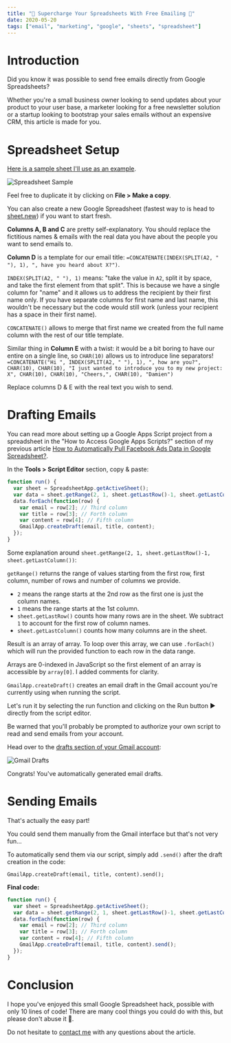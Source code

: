 ```yaml
---
title: "🧨 Supercharge Your Spreadsheets With Free Emailing 📮"
date: 2020-05-20
tags: ["email", "marketing", "google", "sheets", "spreadsheet"]
---
```


# Introduction
Did you know it was possible to send free emails directly from Google Spreadsheets?

Whether you're a small business owner looking to send updates about your product to your user base, a marketer looking for a free newsletter solution or a startup looking to bootstrap your sales emails without an expensive CRM, this article is made for you.

# Spreadsheet Setup
[Here is a sample sheet I'll use as an example](https://docs.google.com/spreadsheets/d/1Jg9fIoUMBI75eDGbEJGevcU2HHH59hTlK-v0k_A8Al4/edit?usp=sharing).

![Spreadsheet Sample](spreadsheet_sample.png)

Feel free to duplicate it by clicking on __File > Make a copy__.

You can also create a new Google Spreadsheet (fastest way to is head to [sheet.new](https://sheet.new)) if you want to start fresh.

__Columns A, B and C__ are pretty self-explanatory. You should replace the fictitious names & emails with the real data you have about the people you want to send emails to.

__Column D__ is a template for our email title: `=CONCATENATE(INDEX(SPLIT(A2, " "), 1), ", have you heard about X?")`.

`INDEX(SPLIT(A2, " "), 1)` means: "take the value in `A2`, split it by space, and take the first element from that split". This is because we have a single column for "name" and it allows us to address the recipient by their first name only. If you have separate columns for first name and last name, this wouldn't be necessary but the code would still work (unless your recipient has a space in their first name).

`CONCATENATE()` allows to merge that first name we created from the full name column with the rest of our title template.

Similar thing in __Column E__ with a twist: it would be a bit boring to have our entire on a single line, so `CHAR(10)` allows us to introduce line separators!
`=CONCATENATE("Hi ", INDEX(SPLIT(A2, " "), 1), ", how are you?", CHAR(10), CHAR(10), "I just wanted to introduce you to my new project: X", CHAR(10), CHAR(10), "Cheers,", CHAR(10), "Damien")`

Replace columns D & E with the real text you wish to send.

# Drafting Emails
You can read more about setting up a Google Apps Script project from a spreadsheet in the "How to Access Google Apps Scripts?" section of my previous article [How to Automatically Pull Facebook Ads Data in Google Spreadsheet?](/blog/pull-facebook-ads-google-spreadsheet).

In the __Tools > Script Editor__ section, copy & paste:
```javascript
function run() {
  var sheet = SpreadsheetApp.getActiveSheet();
  var data = sheet.getRange(2, 1, sheet.getLastRow()-1, sheet.getLastColumn()).getValues();
  data.forEach(function(row) {
    var email = row[2]; // Third column
    var title = row[3]; // Forth column
    var content = row[4]; // Fifth column
    GmailApp.createDraft(email, title, content);
  });
}
```

Some explanation around `sheet.getRange(2, 1, sheet.getLastRow()-1, sheet.getLastColumn())`:

`getRange()` returns the range of values starting from the first row, first column, number of rows and number of columns we provide.

* `2` means the range starts at the 2nd row as the first one is just the column names.
* `1` means the range starts at the 1st column.
* `sheet.getLastRow()` counts how many rows are in the sheet. We subtract `1` to account for the first row of column names.
* `sheet.getLastColumn()` counts how many columns are in the sheet.

Result is an array of array. To loop over this array, we can use `.forEach()` which will run the provided function to each row in the data range.

Arrays are 0-indexed in JavaScript so the first element of an array is accessible by `array[0]`. I added comments for clarity.

`GmailApp.createDraft()` creates an email draft in the Gmail account you're currently using when running the script.

Let's run it by selecting the run function and clicking on the Run button ▶️ directly from the script editor.

Be warned that you'll probably be prompted to authorize your own script to read and send emails from your account.

Head over to the [drafts section of your Gmail account](https://mail.google.com/mail/u/0/#drafts):

![Gmail Drafts](gmail_drafts.png)

Congrats! You've automatically generated email drafts.

# Sending Emails
That's actually the easy part!

You could send them manually from the Gmail interface but that's not very fun...

To automatically send them via our script, simply add `.send()` after the draft creation in the code:

`GmailApp.createDraft(email, title, content).send();`

__Final code:__
```javascript
function run() {
  var sheet = SpreadsheetApp.getActiveSheet();
  var data = sheet.getRange(2, 1, sheet.getLastRow()-1, sheet.getLastColumn()).getValues();
  data.forEach(function(row) {
    var email = row[2]; // Third column
    var title = row[3]; // Forth column
    var content = row[4]; // Fifth column
    GmailApp.createDraft(email, title, content).send();
  });
}
```

# Conclusion
I hope you've enjoyed this small Google Spreadsheet hack, possible with only 10 lines of code! There are many cool things you could do with this, but please don't abuse it 🙏.

Do not hesitate to [contact me](/about) with any questions about the article.
